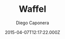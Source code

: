 ---
title: Waffel
github: https://github.com/moonwave99/waffel
demo: https://moonwave99.github.io/waffel/
author: Diego Caponera
ssg:
  - Brunch
cms:
  - No Cms
date: 2015-04-07T12:17:22.000Z
description: >-
  Yet another static generator, here to help you with more concrete use cases
  than just your personal blog.
stale: true
---